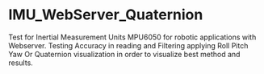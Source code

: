 # IMU_WebServer_Quaternion
Test for Inertial Measurement Units MPU6050 for robotic applications with Webserver. Testing Accuracy in reading and Filtering applying Roll Pitch Yaw Or Quaternion visualization in order to visualize best method and results.

